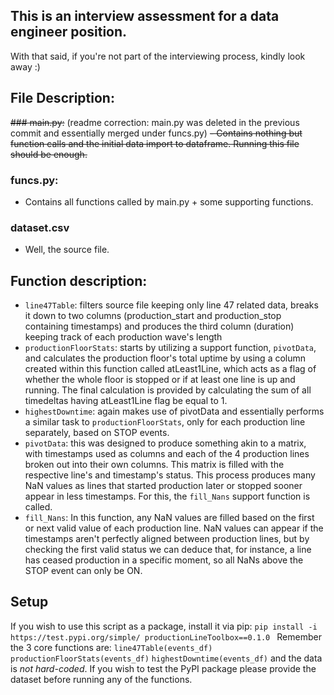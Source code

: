 ## This is an interview assessment for a data engineer position.
With that said, if you're not part of the interviewing process, kindly look away :)

## File Description:
~~### main.py:~~ (readme correction: main.py was deleted in the previous commit and essentially merged under funcs.py)
 ~~- Contains nothing but function calls and the initial data import to dataframe.
Running this file should be enough.~~
### funcs.py:
 - Contains all functions called by main.py + some supporting functions.
### dataset.csv
 - Well, the source file.


## Function description:
- `line47Table`: filters source file keeping only line 47 related data, breaks it down to two columns (production_start and production_stop containing timestamps) and produces the third column (duration) keeping track of each production wave's length
- `productionFloorStats`: starts by utilizing a support function, `pivotData`, and calculates the production floor's total uptime by using a column created within this function called atLeast1Line, which acts as a flag of whether the whole floor is stopped or if at least one line is up and running. The final calculation is provided by calculating the sum of all timedeltas having atLeast1Line flag be equal to 1.
- `highestDowntime`: again makes use of pivotData and essentially performs a similar task to `productionFloorStats`, only for each production line separately, based on STOP events.
- `pivotData`: this was designed to produce something akin to a matrix, with timestamps used as columns and each of the 4 production lines broken out into their own columns. This matrix is filled with the respective line's and timestamp's status. This process produces many NaN values as lines that started production later or stopped sooner appear in less timestamps. For this, the `fill_Nans` support function is called.
- `fill_Nans`: In this function, any NaN values are filled based on the first or next valid value of each production line. NaN values can appear if the timestamps aren't perfectly aligned between production lines, but by checking the first valid status we can deduce that, for instance, a line has ceased production in a specific moment, so all NaNs above the STOP event can only be ON.

## Setup
If you wish to use this script as a package, install it via pip:
```pip install -i https://test.pypi.org/simple/ productionLineToolbox==0.1.0 ```
Remember the 3 core functions are:
`line47Table(events_df)`
`productionFloorStats(events_df)`
`highestDowntime(events_df)`
and the data is *not hard-coded*. If you wish to test the PyPI package please provide the dataset before running any of the functions.
